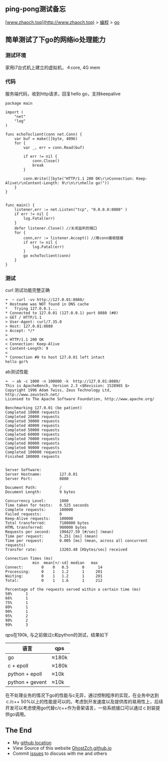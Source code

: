 ## ping-pong测试备忘

[www.zhaoch.top](http://www.zhaoch.top) > [编程](http://www.zhaoch.top/编程) > [go](http://www.zhaoch.top/编程/go)

## 简单测试了下go的网络io处理能力

### 测试环境

家用i7台式机上建立的虚拟机，４core, 4G mem

### 代码

服务端代码，收到http请求，回复hello go，支持keepalive

    package main

    import (
        "net"
        "log"
    )

    func echoToclient(conn net.Conn) {
        var buf = make([]byte, 4096)
        for {
            var _, err = conn.Read(buf)

            if err != nil {
                conn.Close()
                break
            }

            conn.Write([]byte("HTTP/1.1 200 OK\r\nConnection: Keep-Alive\r\nContent-Length: 9\r\n\r\nhello go!"))
        }
    }


    func main() {
        listener,err := net.Listen("tcp", "0.0.0.0:8080" ) 
        if err != nil {
            log.Fatal(err)
        }
        defer listener.Close() //关闭监听的端口
        for {
            conn,err := listener.Accept() //用conn接收链接
            if err != nil {
                log.Fatal(err)
            }
            go echoToclient(conn)
        }
    }

### 测试

curl 测试功能完整正确

    ➜  ~ curl -vv http://127.0.01:8080/
    * Hostname was NOT found in DNS cache
    *   Trying 127.0.0.1...
    * Connected to 127.0.01 (127.0.0.1) port 8080 (#0)
    > GET / HTTP/1.1
    > User-Agent: curl/7.35.0
    > Host: 127.0.01:8080
    > Accept: */*
    > 
    < HTTP/1.1 200 OK
    < Connection: Keep-Alive
    < Content-Length: 9
    < 
    * Connection #0 to host 127.0.01 left intact
    hello go!%          

ab测试性能

    ➜  ~ ab -c 1000 -n 100000 -k  http://127.0.01:8080/
    This is ApacheBench, Version 2.3 <$Revision: 1528965 $>
    Copyright 1996 Adam Twiss, Zeus Technology Ltd, http://www.zeustech.net/
    Licensed to The Apache Software Foundation, http://www.apache.org/

    Benchmarking 127.0.01 (be patient)
    Completed 10000 requests
    Completed 20000 requests
    Completed 30000 requests
    Completed 40000 requests
    Completed 50000 requests
    Completed 60000 requests
    Completed 70000 requests
    Completed 80000 requests
    Completed 90000 requests
    Completed 100000 requests
    Finished 100000 requests


    Server Software:        
    Server Hostname:        127.0.01
    Server Port:            8080

    Document Path:          /
    Document Length:        9 bytes

    Concurrency Level:      1000
    Time taken for tests:   0.525 seconds
    Complete requests:      100000
    Failed requests:        0
    Keep-Alive requests:    100000
    Total transferred:      7100000 bytes
    HTML transferred:       900000 bytes
    Requests per second:    190427.59 [#/sec] (mean)
    Time per request:       5.251 [ms] (mean)
    Time per request:       0.005 [ms] (mean, across all concurrent requests)
    Transfer rate:          13203.48 [Kbytes/sec] received

    Connection Times (ms)
                min  mean[+/-sd] median   max
    Connect:        0    0   0.5      0      14
    Processing:     0    1   1.2      1     201
    Waiting:        0    1   1.2      1     201
    Total:          0    1   1.6      1     212

    Percentage of the requests served within a certain time (ms)
    50%      1
    66%      1
    75%      1
    80%      1
    90%      1
    95%      2
    98%      2
    99%      3

qps在190k, 与之前做过c和python的测试，结果如下

| 语言 | qps |
|--|--|
|go| ≈180k|
|c + epoll | ≈180k |
|python + epoll | ≈10k|
|python + gevent | ≈10k|

在不处理业务的情况下go的性能与c无异，通过控制程序的实现，在业务中达到ｃ/c++ 50%以上的性能是可以的。考虑到开发速度以及提供库的易用性上，后续开发可以考虑使用go代替c/c++作为骨架语言，一些系统接口可以通过ｃ封装提供go调用。
## The End

+ My [github location](https://github.com/GhostZCH/)
+ View Source of this website [GhostZch.github.io](https://github.com/GhostZCH/GhostZch.github.io/)
+ Commit [issues](https://github.com/GhostZCH/GhostZch.github.io/issues) to discuss with me and others
